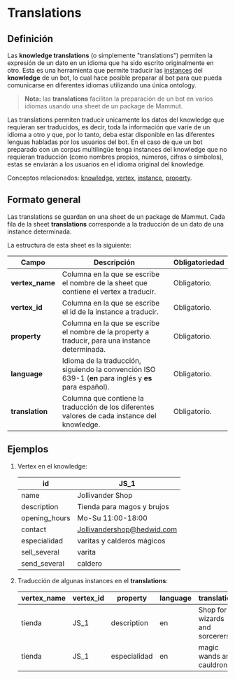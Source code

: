 # Translations

## Definición

Las **knowledge translations** (o simplemente "translations") permiten la expresión de un dato en un idioma que ha sido escrito originalmente en otro. Esta es una herramienta que permite traducir las [instances](instances.md) del **knowledge** de un bot, lo cual hace posible preparar al bot para que pueda comunicarse en diferentes idiomas utilizando una única ontology. 

> **Nota:** las **translations** facilitan la preparación de un bot en varios idiomas usando una sheet de un package de Mammut.

Las translations permiten traducir unicamente los datos del knowledge que requieran ser traducidos, es decir, toda la información que varíe de un idioma a otro y que, por lo tanto, deba estar disponible en las diferentes lenguas habladas por los usuarios del bot. En el caso de que un bot preparado con un corpus multilingüe tenga instances del knowledge que no requieran traducción (como nombres propios, números, cifras o símbolos), estas se enviarán a los usuarios en el idioma original del knowledge.

Conceptos relacionados: [knowledge](ontology.md), [vertex](vertices.md), [instance](instances.md), [property](properties.md).

## Formato general

Las translations se guardan en una sheet de un package de Mammut. Cada fila de la sheet **translations** corresponde a la traducción de un dato de una instance determinada.

La estructura de esta sheet es la siguiente:

| Campo | Descripción | Obligatoriedad |
| ----  | ----------  | -------------- |
| __vertex_name__ | Columna en la que se escribe el nombre de la sheet que contiene el vertex a traducir. | Obligatorio. |
| __vertex_id__ | Columna en la que se escribe el id de la instance a traducir. | Obligatorio. |
| __property__ | Columna en la que se escribe el nombre de la property a traducir, para una instance determinada. | Obligatorio. |
| __language__ | Idioma de la traducción, siguiendo la convención ISO 639-1 (**en** para inglés y **es** para español). | Obligatorio. |
| __translation__ | Columna que contiene la traducción de los diferentes valores de cada instance del knowledge. | Obligatorio. |

## Ejemplos

1. Vertex en el knowledge:

    | id | JS_1 |
    | ---- | ---- |
    | name | Jollivander Shop
    | description | Tienda para magos y brujos
    | opening_hours | Mo-Su 11:00-18:00
    | contact | Jollivandershop@hedwid.com
    | especialidad | varitas y calderos mágicos
    | sell_several | varita
    | send_several | caldero

2. Traducción de algunas instances en el **translations**:

    | vertex_name | vertex_id | property | language | translation |
    | ---- | ---- | ---- | ---- | ---- |
    | tienda | JS_1 | description | en | Shop for wizards and sorcerers |
    | tienda | JS_1 | especialidad | en | magic wands and cauldrons |

